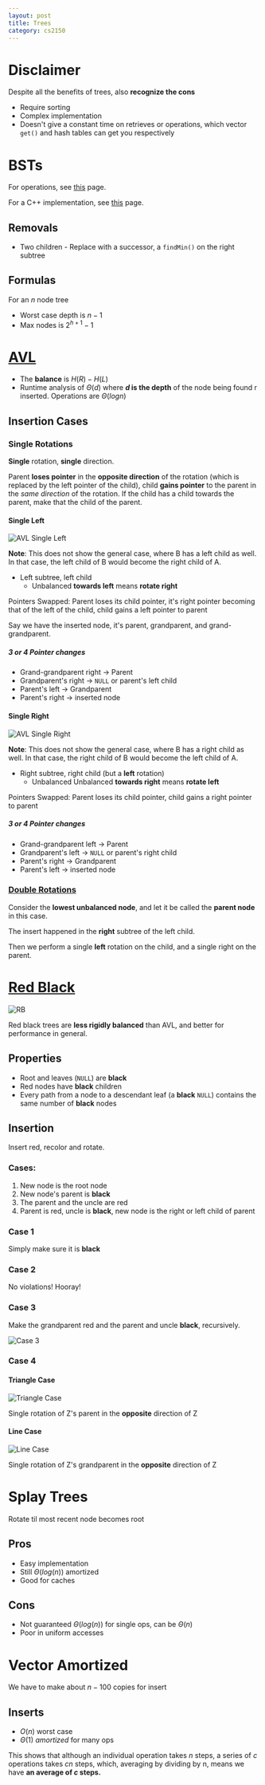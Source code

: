 ```yaml
---
layout: post 
title: Trees
category: cs2150
---
```

# Disclaimer

Despite all the benefits of trees, also **recognize the cons**

- Require sorting
- Complex implementation
- Doesn't give a constant time on retrieves or operations, which vector `get()` and hash tables can get you respectively

# BSTs

For operations, see [this](https://www.guru99.com/binary-search-tree-data-structure.%C3%A7) page.

For a C++ implementation, see [this](https://gist.github.com/harish-r/a7df7ce576dda35c9660) page.

## Removals

- Two children - Replace with a successor, a `findMin()` on the right subtree

## Formulas

For an $n$ node tree

- Worst case depth is $n - 1$
- Max nodes is $2^{h+1} -1$

# [AVL](https://visualgo.net/bn/bst)

- The **balance** is $H(R) - H(L)$
- Runtime analysis of $\Theta (d)$ where **$d$ is the depth** of the node being found r inserted. Operations are $\Theta (log n)$

## Insertion Cases

### Single Rotations

**Single** rotation, **single** direction.

Parent **loses pointer** in the **opposite direction** of the rotation (which is replaced by the left pointer of the child), child **gains pointer** to the parent in the _same direction_ of the rotation. If the child has a child towards the parent, make that the child of the parent.

#### Single Left

![AVL Single Left](https://www.tutorialspoint.com/data_structures_algorithms/images/avl_left_rotation.jpg)

**Note**: This does not show the general case, where B has a left child as well. In that case, the left child of B would become the right child of A.

- Left subtree, left child
  - Unbalanced **towards left** means **rotate right**

<span class="red">Pointers Swapped: </span> Parent loses its child pointer, it's right pointer becoming that of the left of the child, child gains a left pointer to parent

Say we have the inserted node, it's parent, grandparent, and grand-grandparent.

##### 3 or 4 Pointer changes

- Grand-grandparent right -> Parent
- Grandparent's right -> `NULL` or parent's left child
- Parent's left -> Grandparent
- Parent's right -> inserted node

#### Single Right

![AVL Single Right](https://www.tutorialspoint.com/data_structures_algorithms/images/avl_right_rotation.jpg)

**Note**: This does not show the general case, where B has a right child as well. In that case, the right child of B would become the left child of A.

- Right subtree, right child (but a **left** rotation)
  - Unbalanced Unbalanced **towards right** means **rotate left**

<span class="red">Pointers Swapped: </span> Parent loses its child pointer, child gains a right pointer to parent

##### 3 or 4 Pointer changes

- Grand-grandparent left -> Parent
- Grandparent's left -> `NULL` or parent's right child
- Parent's right -> Grandparent
- Parent's left -> inserted node

### [Double Rotations](https://www.tutorialspoint.com/data_structures_algorithms/avl_tree_algorithm.htm)

Consider the **lowest unbalanced node**, and let it be called the **parent node** in this case.

The insert happened in the **right** subtree of the <span class="red">left</span> child.

Then we perform a single **left** rotation on the child, and a single <span class="red">right</span> on the parent.

# [Red Black](<(https://www.youtube.com/watch?v=5IBxA-bZZH8&t=118s)>)

![RB](https://www.cs.auckland.ac.nz/software/AlgAnim/fig/rb_tree1a.gif)

Red black trees are **less rigidly balanced** than AVL, and better for performance in general.

## Properties

- Root and leaves (`NULL`) are **black**
- <span class="red">Red</span> nodes have **black** children
- Every path from a node to a descendant leaf (a **black** `NULL`) contains the same number of **black** nodes

## Insertion

Insert red, recolor and rotate.

### Cases:

1. New node is the root node
2. New node's parent is **black**
3. The parent and the uncle are <span class="red">red</span>
4. Parent is <span class="red">red</span>, uncle is **black**, new node is the right or left child of parent

### Case 1

Simply make sure it is **black**

### Case 2

No violations! Hooray!

### Case 3

Make the grandparent <span class="red">red</span> and the parent and uncle **black**, recursively.

![Case 3](/static/assets/media/case3.png)

### Case 4

#### Triangle Case

![Triangle Case](/static/assets/media/triangle.png)

Single rotation of Z's parent in the **opposite** direction of Z

#### Line Case

![Line Case](/static/assets/media/line.png)

Single rotation of Z's grandparent in the **opposite** direction of Z

# Splay Trees

Rotate til most recent node becomes root

## Pros

- Easy implementation
- Still $\Theta (log (n))$ amortized
- Good for caches

## Cons

- Not guaranteed $\Theta (log (n))$ for single ops, can be $\Theta (n)$
- Poor in uniform accesses

# Vector Amortized

We have to make about $n-100$ copies for insert

## Inserts

- $O(n)$ worst case
- $\Theta (1)$ _amortized_ for many ops

This shows that although an individual operation takes $n$ steps, a series of $c$ operations takes $cn$ steps, which, averaging by dividing by n, means we have **an average of $c$ steps.**
